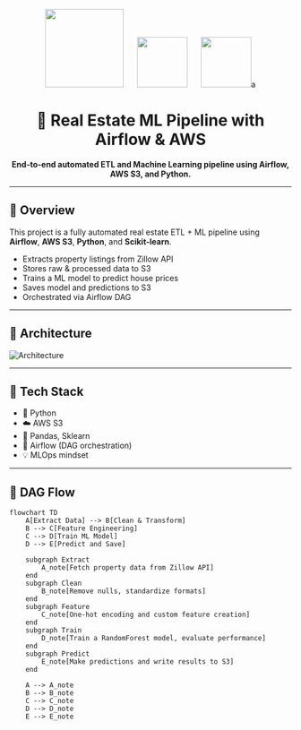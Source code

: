 <p align="center">
  <img src="https://upload.wikimedia.org/wikipedia/commons/thumb/7/71/AirflowLogo.svg/500px-AirflowLogo.svg.png" width="140"/>
  &nbsp;&nbsp;&nbsp;&nbsp;
  <img src="https://sourcebae.com/blog/wp-content/uploads/2023/08/1_b_al7C5p26tbZG4sy-CWqw.png" height="90"/>
  &nbsp;&nbsp;&nbsp;&nbsp;
  <img src="https://miro.medium.com/v2/resize:fit:802/format:webp/0*pxlnDm-ncQdC0UEL.png" height="90"/>a
</p>

<h1 align="center">🏡 Real Estate ML Pipeline with Airflow & AWS</h1>

<p align="center">
  <b>End-to-end automated ETL and Machine Learning pipeline using Airflow, AWS S3, and Python.</b>
</p>

---


## 🚀 Overview
This project is a fully automated real estate ETL + ML pipeline using **Airflow**, **AWS S3**, **Python**, and **Scikit-learn**.

- Extracts property listings from Zillow API
- Stores raw & processed data to S3
- Trains a ML model to predict house prices
- Saves model and predictions to S3
- Orchestrated via Airflow DAG

---

## 🧱 Architecture

![Architecture](images/pipeline_architecture.png)

---

## 🧰 Tech Stack

- 🐍 Python
- ☁️ AWS S3
- 🧪 Pandas, Sklearn
- 🔁 Airflow (DAG orchestration)
- 💡 MLOps mindset

---

## 🔄 DAG Flow

```mermaid
flowchart TD
    A[Extract Data] --> B[Clean & Transform]
    B --> C[Feature Engineering]
    C --> D[Train ML Model]
    D --> E[Predict and Save]

    subgraph Extract
        A_note[Fetch property data from Zillow API]
    end
    subgraph Clean
        B_note[Remove nulls, standardize formats]
    end
    subgraph Feature
        C_note[One-hot encoding and custom feature creation]
    end
    subgraph Train
        D_note[Train a RandomForest model, evaluate performance]
    end
    subgraph Predict
        E_note[Make predictions and write results to S3]
    end

    A --> A_note
    B --> B_note
    C --> C_note
    D --> D_note
    E --> E_note
